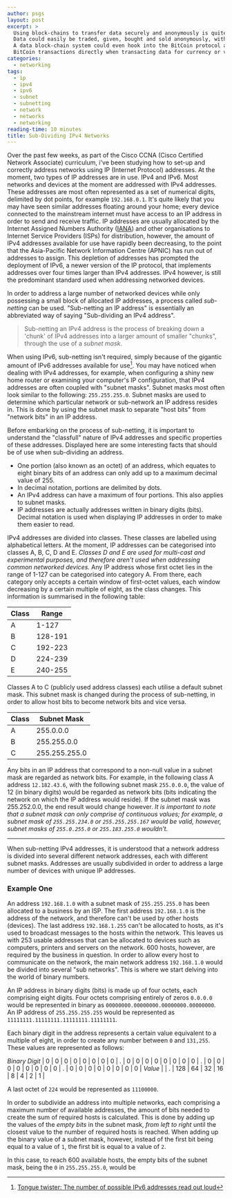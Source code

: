 ```yaml
---
author: psgs
layout: post
excerpt: >
  Using block-chains to transfer data securely and anonymously is quite an interesting idea.
  Data could easily be traded, given, bought and sold anonymously, without others gaining access to the data.
  A data block-chain system could even hook into the BitCoin protocol and execute
  BitCoin transactions directly when transacting data for currency or vice versa.
categories:
  - networking
tags:
  - ip
  - ipv4
  - ipv6
  - subnet
  - subnetting
  - network
  - networks
  - networking
reading-time: 10 minutes
title: Sub-Dividing IPv4 Networks
---
```


Over the past few weeks, as part of the Cisco CCNA (Cisco Certified Network Associate) curriculum, i've been studying how to set-up and correctly address networks using IP (Internet Protocol) addresses.
At the moment, two types of IP addresses are in use. IPv4 and IPv6. Most networks and devices at the moment are addressed with IPv4 addresses. These addresses are most often represented as a set of numerical digits, delimited by dot points, for example ```192.168.0.1```.
It's quite likely that you may have seen similar addresses floating around your home; every device connected to the mainstream internet must have access to an IP address in order to send and receive traffic. 
IP addresses are usually allocated by the Internet Assigned Numbers Authority ([IANA](https://www.iana.org/)) and other organisations to Internet Service Providers (ISPs) for distribution, however, the amount of IPv4 addresses available for use have rapidly been decreasing, to the point that the Asia-Pacific Network Information Centre (APNIC) has run out of addresses to assign.
This depletion of addresses has prompted the deployment of IPv6, a newer version of the IP protocol, that implements addresses over four times larger than IPv4 addresses. IPv4 however, is still the predominant standard used when addressing networked devices.

In order to address a large number of networked devices while only possessing a small block of allocated IP addresses, a process called *sub-netting* can be used. "Sub-netting an IP address" is essentially an abbreviated way of saying "Sub-dividing an IPv4 address".

> Sub-netting an IPv4 address is the process of breaking down a 'chunk' of IPv4 addresses into a larger amount of smaller "chunks", through the use of a *subnet mask*.

When using IPv6, sub-netting isn't required, simply because of the gigantic amount of IPv6 addresses available for use[^1].
You may have noticed when dealing with IPv4 addresses, for example, when configuring a shiny new home router or examining your computer's IP configuration, that IPv4 addresses are often coupled with "subnet masks". Subnet masks most often look similar to the following: ```255.255.255.0```.
Subnet masks are used to determine which particular network or sub-network an IP address resides in. This is done by using the subnet mask to separate "host bits" from "network bits" in an IP address.

Before embarking on the process of sub-netting, it is important to understand the "classfull" nature of IPv4 addresses and specific properties of these addresses.
Displayed here are some interesting facts that should be of use when sub-dividing an address.

* One portion (also known as an octet) of an address, which equates to eight binary bits of an address can only add up to a maximum decimal value of 255.
* In decimal notation, portions are delimited by dots.
* An IPv4 address can have a maximum of four portions. This also applies to subnet masks.
* IP addresses are actually addresses written in binary digits (bits). Decimal notation is used when displaying IP addresses in order to make them easier to read.

IPv4 addresses are divided into classes. These classes are labelled using alphabetical letters. At the moment, IP addresses can be categorised into classes A, B, C, D and E.
*Classes D and E are used for multi-cast and experimental purposes, and therefore aren't used when addressing common networked devices.*
Any IP address whose first octet lies in the range of 1-127 can be categorised into category A. From there, each category only accepts a certain window of first-octet values, each window decreasing by a certain multiple of eight, as the class changes.
This information is summarised in the following table:


Class | Range
------|--------
A | 1-127
B | 128-191
C | 192-223
D | 224-239
E | 240-255

Classes A to C (publicly used address classes) each utilise a default subnet mask. This subnet mask is changed during the process of sub-netting, in order to allow host bits to become network bits and vice versa.

Class | Subnet Mask
------|--------------
A | 255.0.0.0
B | 255.255.0.0
C | 255.255.255.0

Any bits in an IP address that correspond to a non-null value in a subnet mask are regarded as network bits. For example, in the following class A address ```12.182.43.6```, with the following subnet mask ```255.0.0.0```, the value of 12 (in binary digits) would be regarded as network bits (bits indicating the network on which the IP address would reside).
If the subnet mask was 255.252.0.0, the end result would change however. 
*It is important to note that a subnet mask can only comprise of continuous values; for example, a subnet mask of ```255.255.234.0``` or ```255.255.255.167``` would be valid, however, subnet masks of ```255.0.255.0``` or ```255.183.255.0``` wouldn't.*

---

When sub-netting IPv4 addresses, it is understood that a network address is divided into several different network addresses, each with different subnet masks.
Addresses are usually subdivided in order to address a large number of devices with unique IP addresses.

### Example One

An address ```192.168.1.0``` with a subnet mask of ```255.255.255.0``` has been allocated to a business by an ISP.
The first address ```192.168.1.0``` is the address of the network, and therefore can't be used by other hosts (devices). The last address ```192.168.1.255``` can't be allocated to hosts, as it's used to broadcast messages to the hosts within the network. This leaves us with 253 usable addresses that can be allocated to devices such as computers, printers and servers on the network.
600 hosts, however, are required by the business in question. In order to allow every host to communicate on the network, the main network address ```192.168.1.0``` would be divided into several "sub networks".
This is where we start delving into the world of binary numbers.

An IP address in binary digits (bits) is made up of four octets, each comprising eight digits. Four octets comprising entirely of zeros ```0.0.0.0``` would be represented in binary as ```00000000.00000000.00000000.00000000```.
An IP address of ```255.255.255.255``` would be represented as ```11111111.11111111.11111111.11111111```.

Each binary digit in the address represents a certain value equivalent to a multiple of eight, in order to create any number between ```0``` and ```131,255```.
These values are represented as follows:

*Binary Digit* | 0 | 0 | 0 | 0 | 0 | 0 | 0 | 0 | . | 0 | 0 | 0 | 0 | 0 | 0 | 0 | 0 | . | 0 | 0 | 0 | 0 | 0 | 0 | 0 | 0 | . | 0 | 0 | 0 | 0 | 0 | 0 | 0 | 0 |
*Value*  |                                                                                                             | . | 128 | 64 | 32 | 16 | 8 | 4 | 2 | 1 |

A last octet of ```224``` would be represented as ```11100000```.

In order to subdivide an address into multiple networks, each comprising a maximum number of available addresses, the amount of bits needed to create the sum of required hosts is calculated. This is done by adding up the values of the *empty bits* in the subnet mask, *from left to right* until the closest value to the number of required hosts is reached.
When adding up the binary value of a subnet mask, however, instead of the first bit being equal to a value of ```1```, the first bit is equal to a value of ```2```.

In this case, to reach 600 available hosts, the empty bits of the subnet mask, being the ```0``` in ```255.255.255.0```, would be 

[^1]: [Tongue twister: The number of possible IPv6 addresses read out loud](http://royal.pingdom.com/2009/05/26/the-number-of-possible-ipv6-addresses-read-out-loud/)